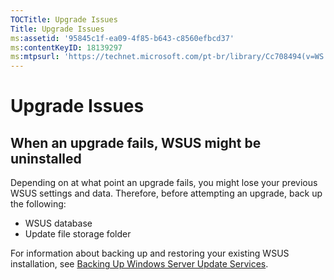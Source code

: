 ```yaml
---
TOCTitle: Upgrade Issues
Title: Upgrade Issues
ms:assetid: '95845c1f-ea09-4f85-b643-c8560efbcd37'
ms:contentKeyID: 18139297
ms:mtpsurl: 'https://technet.microsoft.com/pt-br/library/Cc708494(v=WS.10)'
---
```


Upgrade Issues
==============

When an upgrade fails, WSUS might be uninstalled
------------------------------------------------

Depending on at what point an upgrade fails, you might lose your previous WSUS settings and data. Therefore, before attempting an upgrade, back up the following:

-   WSUS database
-   Update file storage folder

For information about backing up and restoring your existing WSUS installation, see [Backing Up Windows Server Update Services](https://technet.microsoft.com/c0f1a661-eb48-4156-81a2-267d846f844f).
